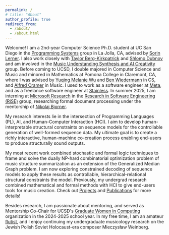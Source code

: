 ```yaml
---
permalink: /
# title: "About"
author_profile: true
redirect_from: 
  - /about/
  - /about.html
---
```


Welcome! I am a 2nd-year Computer Science Ph.D. student at UC San Diego in the [Programming Systems](https://cseweb.ucsd.edu/groups/progsys/) group in La Jolla, CA, advised by [Sorin Lerner](https://cseweb.ucsd.edu/~lerner/). I also work closely with [Taylor Berg-Kirkpatrick](https://cseweb.ucsd.edu/~tberg/) and [Shlomo Dubnov](http://shlomodubnov.wikidot.com/about) and am involved in the [Music Understanding Synthesis and AI Creativity](https://ucsd-musaic.github.io/) group. Before coming to UCSD, I double majored in Computer Science and Music and minored in Mathematics at Pomona College in Claremont, CA, where I was advised by [Yuqing Melanie Wu](https://www.pomona.edu/directory/people/yuqing-melanie-wu) and [Ben Wiedermann](https://www.cs.hmc.edu/~benw/) in CS, and [Alfred Cramer](https://www.pomona.edu/directory/people/alfred-cramer) in Music. I used to work as a software engineer at [Meta](https://about.meta.com/), and as a freelance software engineer at [Stainless](https://www.stainlessapi.com). In summer 2025, I am interning at [Microsoft Research](https://www.microsoft.com/en-us/research/) in the [Research in Software Engineering (RiSE)](https://www.microsoft.com/en-us/research/group/research-software-engineering-rise/) group, researching formal document processing under the mentorship of [Nikolaj Bjorner](https://www.microsoft.com/en-us/research/people/nbjorner/). 

My research interests lie in the intersection of Programming Languages (PL), AI, and Human-Computer Interaction (HCI). I aim to develop human-interpretable structural constraints on sequence models for the controllable generation of well-formed sequence data. My ultimate goal is to create a richly interactive, human-machine co-creation process enabling end-users to produce structurally sound outputs.

My most recent work combined stochastic and formal logic techniques to frame and solve the dually NP-hard combinatorial optimization problem of music structure summarization as an extension of the Generalized Median Graph problem. I am now exploring constrained decoding of sequence models to apply these results as controllable, hierarchical-relational structural constraints the model. Previously, my undergrad research combined mathematical and formal methods with HCI to give end-users tools for music creation. Check out [Projects](projects/) and [Publications](publications/) for more details!

Besides research, I am passionate about mentoring, and served as Mentorship Co-Chair for UCSD's [Graduate Women in Computing](https://gradwic.ucsd.edu/) organization in the 2024-2025 school year. In my free time, I am an amateur [flutist](https://www.youtube.com/@ilanashapiroflute), and I enjoy continuing my undergraduate musicology research on the Jewish Polish Soviet Holocaust-era composer Mieczysław Weinberg.